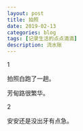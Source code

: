```yaml
---
layout: post
title: 拍照
date: 2019-02-13
categories: blog
tags: [记录生活的点点滴滴]
description: 流水账
---
```


1 

拍照白跑了一趟。

芳甸路很繁华。

2

安安还是没出牙有点急。
















